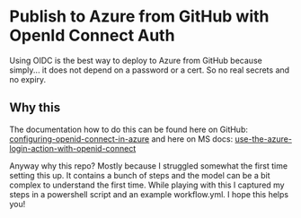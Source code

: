 # Publish to Azure from GitHub with OpenId Connect Auth

Using OIDC is the best way to deploy to Azure from GitHub because simply... it does not depend on a password or a cert. So no real secrets and no expiry.

## Why this
The documentation how to do this can be found here on GitHub: [configuring-openid-connect-in-azure](https://docs.github.com/en/actions/deployment/security-hardening-your-deployments/configuring-openid-connect-in-azure)
and here on MS docs: [use-the-azure-login-action-with-openid-connect](https://docs.microsoft.com/en-us/azure/developer/github/connect-from-azure?tabs=azure-portal%2Clinux#use-the-azure-login-action-with-openid-connect)

Anyway why this repo? Mostly because I struggled somewhat the first time setting this up. It contains a bunch of steps and the model can be a bit complex to understand the first time. While playing with this I captured my steps in a powershell script and an example workflow.yml. I hope this helps you!
